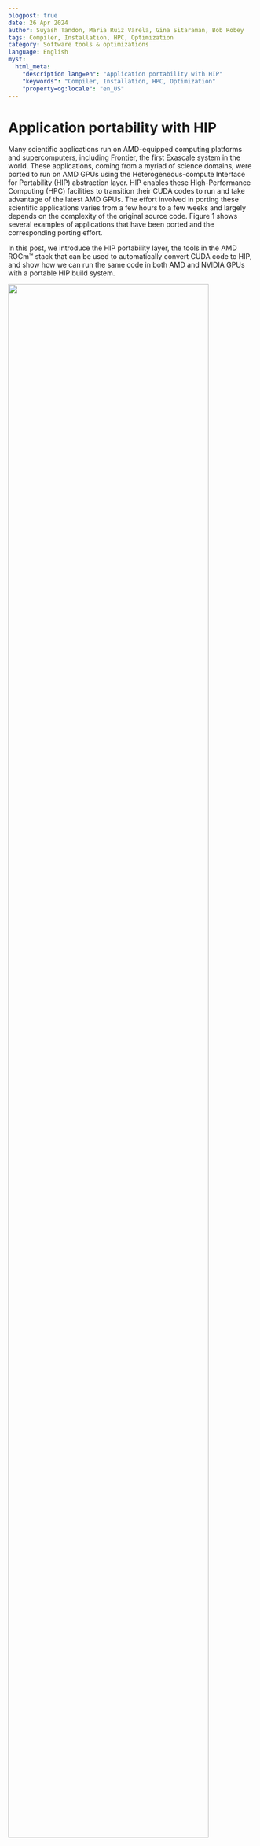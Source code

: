 ```yaml
---
blogpost: true
date: 26 Apr 2024
author: Suyash Tandon, Maria Ruiz Varela, Gina Sitaraman, Bob Robey
tags: Compiler, Installation, HPC, Optimization
category: Software tools & optimizations
language: English
myst:
  html_meta:
    "description lang=en": "Application portability with HIP"
    "keywords": "Compiler, Installation, HPC, Optimization"
    "property=og:locale": "en_US"
---
```


<!---
Copyright (c) 2024 Advanced Micro Devices, Inc. (AMD)

Permission is hereby granted, free of charge, to any person obtaining a copy
of this software and associated documentation files (the "Software"), to deal
in the Software without restriction, including without limitation the rights
to use, copy, modify, merge, publish, distribute, sublicense, and/or sell
copies of the Software, and to permit persons to whom the Software is
furnished to do so, subject to the following conditions:

The above copyright notice and this permission notice shall be included in all
copies or substantial portions of the Software.

THE SOFTWARE IS PROVIDED "AS IS", WITHOUT WARRANTY OF ANY KIND, EXPRESS OR
IMPLIED, INCLUDING BUT NOT LIMITED TO THE WARRANTIES OF MERCHANTABILITY,
FITNESS FOR A PARTICULAR PURPOSE AND NONINFRINGEMENT. IN NO EVENT SHALL THE
AUTHORS OR COPYRIGHT HOLDERS BE LIABLE FOR ANY CLAIM, DAMAGES OR OTHER
LIABILITY, WHETHER IN AN ACTION OF CONTRACT, TORT OR OTHERWISE, ARISING FROM,
OUT OF OR IN CONNECTION WITH THE SOFTWARE OR THE USE OR OTHER DEALINGS IN THE
SOFTWARE.
--->
# Application portability with HIP

Many scientific applications run on AMD-equipped computing platforms and supercomputers,
including [Frontier](https://www.olcf.ornl.gov/frontier/), the first Exascale system in
the world. These applications, coming from a myriad of science domains, were ported to
run on AMD GPUs using the Heterogeneous-compute Interface for Portability (HIP)
abstraction layer. HIP enables these High-Performance Computing (HPC) facilities to
transition their CUDA codes to run and take advantage of the latest AMD GPUs.
The effort involved in porting these scientific applications varies from a few hours
to a few weeks and largely depends on the complexity of the original source code.
Figure 1 shows several examples of applications that have been ported and the
corresponding porting effort.

In this post, we introduce the HIP portability layer, the tools in the AMD ROCm&trade;
stack that can be used to automatically convert CUDA code to HIP, and show how
we can run the same code in both AMD and NVIDIA GPUs with a portable HIP build system.

<!-- 
================
 ### Figure 1
================ -->
<img src="images/apps-ported.jpg" width="90%">

<p style="text-align:center">
Figure 1: Porting scientific applications to support AMD Instinct&trade; GPUs wih HIP
</p>

## HIP API

The Heterogeneous-compute Interface for Portability (HIP) is a C++ runtime API and kernel
language that enables developers to design platform-independent GPU programs that can run
on both AMD and NVIDIA GPUs. HIP interface and syntax are very similar to CUDA, which
facilitates its adoption by GPU programmers and enables fast translation of CUDA API calls.
Most of such calls can be converted in place by simply replacing `cuda` with `hip`, as
HIP supports a strong subset of the CUDA runtime functionality. Furthermore, as illustrated
in Figure 2, HIP code provides the ease of maintaining a single code base which can be
run on both AMD and NVIDIA platforms.

<!-- 
================
 ### Figure 2
================ -->
<img src="images/amd_porting_hip.jpg" width="50%">

<p style="text-align:center">
Figure 2: HIP to device flowchart illustrating the platform-independent abstraction layer.
</p>

Figure 3 shows the various programming paradigms and tools that could be used to accelerate
codes on the GPUs and the corresponding abstraction level across the system stack. HIP
sits closer to the hardware than other GPU programming abstraction layers, and as such,
it is capable of accelerating codes with minimal overhead. This feature results in HIP
code that runs on NVIDIA accelerators with similar performance as the original CUDA code.
Furthermore, both AMD and NVIDIA share the host-device architecture, where the CPU is the
host and the GPU is the device. The host supports C++, C, Fortran, and Python. C++ is the
most common and best-supported language, with the entry point being the `main()` function.
The host runs the HIP API and HIP function calls that map to either CUDA or HIP. Kernels
run on the device, which supports C-like syntax. Lastly, the HIP API provides many
useful functions for device and memory management, and error handling. HIP is
open-source and you can contribute to it.

<!-- 
================
 ### Figure 3
================ -->
<img src="images/abstraction-complexity.jpg" width="60%">

<p style="text-align:center">
Figure 3: GPU programming abstraction levels.
</p>

## Converting CUDA applications to HIP

Manually converting large and complex existing CUDA code projects to HIP is an
error-prone and time-consuming process. Given the syntactic similarity between HIP and
CUDA, it is possible to build automated conversion tools to translate CUDA code to
portable HIP C++. The AMD ROCm&trade; stack has translation utilities and scripts
that significantly speed up the process. These utilities can be used in isolation or combined
as part of an iterative process to port larger, more complex CUDA applications, thus reducing
manual effort and time to deployment of CUDA applications on AMD-based systems.

### What tools to use?

The final choice of the tool or strategy to translate CUDA to HIP depends on
multiple factors, including the code complexity and the developer's design choices.
To elucidate, we encourage developers to use the following questionnaire as a template
to gather more information about their project:

1. *How complex is the code structure*?
    - Uses object-oriented programming?
    - Relies on templated classes?
    - Dependencies on other libraries and packages?
    - Has device-specific code?
2. *What are the design considerations*?
    - Should we maintain separate backends for CUDA and HIP?
3. *Is the code base under active development*?
    - What is the frequency of updates?
    - Are the development efforts focused on a particular feature?

Once the requirements and objectives assessment is complete, developers can choose one
of the following strategies to translate their CUDA code to HIP.

### A unified wrapper/header

In scenarios where maintaining separate code repositories for CUDA and HIP is not
desired and the application does not have any device specific code, one can create a
header file with macro definitions that creates an alias of HIP API calls and links it
to the existing CUDA APIs. Consider the following snippet as an example:

```c++
...
#define cudaFree hipFree
#define cudaFreeArray hipFreeArray
#define cudaFreeHost hipHostFree
#define cudaMalloc hipMalloc
#define cudaMallocArray hipMallocArray
#define cudaMallocHost hipHostMalloc
#define cudaMallocManaged hipMallocManaged
#define cudaMemcpy hipMemcpy
...
```

Here is a [header file](https://github.com/rocm/rocm-blogs/tree/release/blogs/software-tools-optimization/hipify/src/gpu_macros.h)
that you can use as a starting point for your porting project.

Alternatively, one can also use macro definitions to build a unified wrapper as
illustrated in the code snippet below. Depending on the architecture the code is
compiled for, the wrappers framework calls the corresponding CUDA or HIP APIs under
the hood.

```c++
...
#ifdef _CUDA_ENABLED
	using deviceStream_t = cudaStream_t;
#elif _HIP_ENABLED
	using deviceStream_t = hipStream_t;
#endif
...
```

|Pros                | Cons                                              |
|:----------------:  | :------------------------------------------------:|
| Easy to maintain   | Can take several iterations to link all CUDA APIs |
| Highly portable    | Existing optimizations in CUDA may not apply to HIP|
| Add new features easily | Requires manual intervention where CUDA APIs do not have any HIP equivalents |

#### General tips

- Starting the port on an NVIDIA GPU is often the easiest approach since you can
incrementally port pieces of the code to HIP while leaving the rest in CUDA. Recall
that on NVIDIA GPUs, HIP is just a thin layer over CUDA, so the two code types can
interoperate on *nvcc* platforms. Also, the HIP port can be compared with the original
CUDA code for function and performance.
- Once the CUDA code is ported to HIP and is running on NVIDIA GPUs, compile the HIP
code using the HIP compiler on an AMD GPU.

### Hipify tools

AMD's ROCm&trade; software stack includes utilities that can help translate CUDA APIs
into HIP APIs. The following two utilities can be found:

- [*hipify-clang*](#hipify-clang): a preprocessor that operates within the
HIP/​Clang compiler tool chain, converting the code as a preliminary step within
the compilation process
- [*hipify-perl*](#hipify-perl): a perl-based script that relies on regular expressions
for translation

The *hipify* tools can scan code to identify any unsupported CUDA functions. A list of
supported CUDA APIs can be found in [ROCm's HIPIFY Documentation website](https://rocm.docs.amd.com/projects/HIPIFY/en/latest/supported_apis.html).

#### Hipify-clang

[hipify-clang](https://github.com/ROCm-Developer-Tools/HIPIFY/tree/master#clang) is a
preprocessor that uses the Clang compiler to parse the CUDA code and perform semantic
translation. It translates CUDA source into an abstract syntax tree, which is traversed
by transformation matchers. After applying all the matchers, the output HIP source is
produced.

|Pros                | Cons                                              |
|:-----------------: | :------------------------------------------------:|
| Clang-based translator, thus even complicated contructs are parsed successfully | Input CUDA code should be correct, incorrect code will not be translated to HIP |
| Supports [Clang options](https://llvm.org/docs/CompileCudaWithLLVM.html#compiling-cuda-code) like `-I`, `-D`, `--cuda-path`, etc.   | CUDA should be installed and provided in case of multiple installations by `--cuda-path` option |
| Seamless support of new CUDA versions as it is Clang's responsibility | All the includes and defines should be provided to transform code successfully |

General usage of *hipify-clang* is given as:

```bash
hipify-clang [options] <source0> [... <sourceN>]
```

where, the available options can be identified by using the command:

```bash
hipify-clang --help
```

Consider a simple [vectorAdd](https://github.com/olcf-tutorials/simple_HIP_examples/blob/master/vector_addition/vector_addition.cu) example,
where the original CUDA code takes two vectors A and B and performs elementwise
addition and stores the values in a new vector C:

```c++
C[i] = A[i] + B[i],                where i=0,1,.....,N-1
```

To convert the CUDA code to HIP, one can use *hipify-clang* as follows:

```bash
hipify-clang --cuda-path=/your-path/to/cuda -I /your-path/to/cuda/include -o /your-path/to/desired-output-dir/vectorAdd_hip.cpp vectorAdd.cu
```

The translated HIP code `vectorAdd_hip.cpp` looks like:

```c++
#include <hip/hip_runtime.h>    
#include <stdio.h>

// Macro for checking errors in CUDA API calls
#define cudaErrorCheck(call)                                                             \
do{                                                                                       \
    hipError_t cuErr = call;                                                             \
    if(hipSuccess != cuErr){                                                             \
      printf("CUDA Error - %s:%d: '%s'\n", __FILE__, __LINE__, hipGetErrorString(cuErr));\
      exit(0);                                                                            \
    }                                                                                     \
}while(0)

// Size of array
#define N 1048576

// Kernel
__global__ void add_vectors_cuda(double *a, double *b, double *c)
{
    int id = blockDim.x * blockIdx.x + threadIdx.x;
    if(id < N) c[id] = a[id] + b[id];
}

// Main program
int main()
{
    // Number of bytes to allocate for N doubles
    size_t bytes = N*sizeof(double);

    // Allocate memory for arrays A, B, and C on host
    double *A = (double*)malloc(bytes);
    double *B = (double*)malloc(bytes);
    double *C = (double*)malloc(bytes);

    // Allocate memory for arrays d_A, d_B, and d_C on device
    double *d_A, *d_B, *d_C;
    cudaErrorCheck( hipMalloc(&d_A, bytes) );
    cudaErrorCheck( hipMalloc(&d_B, bytes) );
    cudaErrorCheck( hipMalloc(&d_C, bytes) );
    ...
```

A quick inspection of the translated code shows:

1. The HIP runtime header has been introduced automatically at the top.
2. CUDA types and APIs such as `cudaError_t`, `cudaMalloc`, etc. have been replaced
with HIP counterparts.
3. User definitions, function names, and variables remain the same.
4. From ROCm 5.3, the default HIP kernel launch syntax is the same as that in CUDA.
The previous `hipLaunchKernelGGL` syntax continues to be supported and can be used by
specifiying the `--hip-kernel-execution-syntax` option to *hipify-clang*.

#### Hipify-perl

[hipify-perl](https://github.com/ROCm-Developer-Tools/HIPIFY/tree/master#perl) script
modifies the CUDA source code directly using a series of simple string replacements.

|Pros                | Cons                                              |
|:-----------------: | :------------------------------------------------:|
| Ease of use | Current disability of transforming the following constructs: macros expansion, namespaces, some templates, host/device function calls, complex argument list parsing |
| It doesn't check the input source CUDA code for correctness | Can take several iterations along with manual intervention |
| It doesn't have dependencies on 3rd party tools, including CUDA | No compiler support to check if includes and defines exists |

General usage of *hipify-perl* is given as:

```bash
hipify-perl [OPTIONS] INPUT_FILE
```

where, the available options can be identified by using the command:

```bash
hipify-perl --help
```

Using the same  [vectorAdd](https://github.com/olcf-tutorials/simple_HIP_examples/blob/master/vector_addition/vector_addition.cu) example,
we can use *hipify-perl* to convert the CUDA code to HIP as follows:

```bash
$ hipify-perl -o=your-path/to/desired-output-dir/vectorAdd_hip.cpp vectorAdd.cu 
  warning: vectorAdd.cu:#4 : #define cudaErrorCheck(call)                                                              \
  warning: vectorAdd.cu:#36 :     cudaErrorCheck( hipMalloc(&d_A, bytes) );
  warning: vectorAdd.cu:#37 :     cudaErrorCheck( hipMalloc(&d_B, bytes) );
  warning: vectorAdd.cu:#38 :     cudaErrorCheck( hipMalloc(&d_C, bytes) );
  warning: vectorAdd.cu:#49 :     cudaErrorCheck( hipMemcpy(d_A, A, bytes, hipMemcpyHostToDevice) );
  warning: vectorAdd.cu:#50 :     cudaErrorCheck( hipMemcpy(d_B, B, bytes, hipMemcpyHostToDevice) );
  warning: vectorAdd.cu:#71 :     cudaErrorCheck( hipMemcpy(C, d_C, bytes, hipMemcpyDeviceToHost) );
  warning: vectorAdd.cu:#90 :     cudaErrorCheck( hipFree(d_A) );
  warning: vectorAdd.cu:#91 :     cudaErrorCheck( hipFree(d_B) );
  warning: vectorAdd.cu:#92 :     cudaErrorCheck( hipFree(d_C) );
```

In contrast to [hipify-clang](#hipify-clang), running the *hipify-perl* script
generates a lot of warnings. Since *hipify-perl* uses string matching and replacements
to translate the supported CUDA APIs to corresponding HIP APIs, it is unable to find a
replacement for the user-defined `cudaErrorCheck()` function and prints out warnings
for each line where it finds this function call. A quick inspection of the translated
code stored in the specified output directory shows:

1. The translated code generated by *hipify-perl* is the same as that translated by
*hipify-clang*.
2. User-defined functions, macros, and variables are not changed.
3. From ROCm v5.3, the default HIP kernel launch syntax is the same as that in CUDA.
The previous `hipLaunchKernelGGL` syntax continues to be supported and can be used by
specifiying the `--hip-kernel-execution-syntax` option to *hipify-perl*.

#### General tips for using Hipify tools

- *hipify-perl* is easier to use and does not rely on third-party libraries like CUDA.
- Translating code with *hipify-perl* may need several iterations. After the first
pass, build the code using `hipcc`. Correct any compiler errors or warnings and compile
again. Continue this cycle until a working HIP code is achieved.
- Other pre-packaged utilities can also be used to help gather information about the
CUDA to HIP code translation. For example, you could use:
  - The [hipexamine-perl.sh](https://github.com/ROCm-Developer-Tools/HIPIFY/blob/master/bin/hipexamine-perl.sh) tool
to scan a source directory to determine which files contain CUDA code and how much of
that code can be automatically hipified.
  - The [hipconvertinplace-perl.sh](https://github.com/ROCm-Developer-Tools/HIPIFY/blob/master/bin/hipconvertinplace-perl.sh)
script to perform in-place conversion for all code files in the specified directory.
- The "in-place" conversion may not always be the right choice, especially if you wish
to have both CUDA and HIP code side-by-side.
- The similarity seen in *hipify-perl* and *hipify-clang* translated codes may hold
true for simple examples such as the one considered here. However, *hipify-perl* has
known limitations and its use should call for caution.

## Portable HIP build system

One of the most powerful features of HIP is that, if the original code is using
[HIP supported CUDA API](https://rocm.docs.amd.com/projects/HIPIFY/en/latest/supported_apis.html),
then the HIP translated code can run on both AMD and NVIDIA GPUs. Currently,
many applications that target both platforms have dual repositories and a build
system for HIP and CUDA, respectively. With ROCm&trade; we can have a portable HIP
build system to avoid maintaining two separate code bases for the same project.

In a portable HIP build system, it is possible to select either an `amd` or an `nvidia`
platform to run on. By setting the `HIP_PLATFORM` environment variable, we can
[choose the path hipcc targets](https://rocm.docs.amd.com/projects/HIP/en/latest/user_guide/faq.html#hip-detected-my-platform-hip-clang-vs-nvcc-incorrectly-what-should-i-do).
If `HIP_PLATFORM=amd`, then `hipcc` will call the clang compiler and the
[ROCclr](https://rocm.docs.amd.com/projects/HIP/en/latest/user_guide/faq.html#what-is-rocclr)
runtime to compile code for AMD GPUs. If `HIP_PLATFORM=nvidia`, then `hipcc` will call `nvcc`,
the [CUDA compiler driver](https://docs.nvidia.com/cuda/cuda-compiler-driver-nvcc/index.html),
to compile
code for NVIDIA GPUs. The platform selection also determines which headers are included
and which libraries are used for linking.

This section shows how to achieve portability with two widely known build systems, Make and CMake.

### Portable Make build system

In the Makefile example below, we can choose to build for either AMD or NVIDIA GPUs by
simply setting `HIP_PLATFORM` to the desired default device, `amd` or `nvidia`. Setting
the `-x` flag to either `cu` or `hip` will instruct the build system to compile to the
desired device regardless of the file extension. However, it should be noted that in
the end, both compilers map to LLVM.

```bash
EXECUTABLE = vectoradd

all: $(EXECUTABLE) test
.PHONY: test

SOURCE = vectorAdd_hip.cpp
CXXFLAGS = -g -O2 -fPIC
HIPCC_FLAGS = -O2 -g
HIP_PLATFORM ?= amd
HIP_PATH ?= $(shell hipconfig --path)

ifeq ($(HIP_PLATFORM), nvidia)
	HIPCC_FLAGS += -x cu -I${HIP_PATH}/include/
	LDFLAGS = -lcudadevrt -lcudart_static -lrt
endif

ifeq ($(HIP_PLATFORM), amd)
   HIPCC_FLAGS += -x hip
   LDFLAGS = -L${ROCM_PATH}/hip/lib -lamdhip64
endif

$(EXECUTABLE):
	hipcc $(HIPCC_FLAGS) $(LDFLAGS) -o $(EXECUTABLE) $(SOURCE)
test:
	./$(EXECUTABLE)
clean:
	rm -f $(EXECUTABLE)
```

For code that will run on an AMD platform, we need to have ROCm&trade; installed, and
set the `CXX` variable to the recommended clang++, e.g.
`export CXX=${ROCM_PATH}/llvm/bin/clang++`, then build with `make` and run the same
[vectorAdd](https://github.com/olcf-tutorials/simple_HIP_examples/blob/master/vector_addition/vector_addition.cu)
application as in the previous section.

```bash
make
./vectoradd
```

For code that will run on an NVIDIA platform, we need to install both CUDA and
ROCm&trade;, which provides the HIP portability layer, and set `HIP_PLATFORM=nvidia`
to override the default and instead compile for NVIDIA GPUs.

```bash
HIP_PLATFORM=nvidia
make
./vectoradd
```

### Portable CMake build system

Similarly to the previous Make example, the idea is to have a build system that allows
users to switch between the two GPU runtimes, HIP and CUDA. The code below shows how to
implement the switching in `CMakeLists.txt`

```bash
...
if (NOT CMAKE_GPU_RUNTIME)
   set(GPU_RUNTIME "HIP" CACHE STRING "Switches between HIP and CUDA")
else (NOT CMAKE_GPU_RUNTIME)
   set(GPU_RUNTIME "${CMAKE_GPU_RUNTIME}" CACHE STRING "Switches between HIP and CUDA")
endif (NOT CMAKE_GPU_RUNTIME)
```

Next, to build the HIP code on both AMD and NVIDIA systems, it is necessary to enable HIP
language support in CMake and setup `hipcc` as the compiler along with corresponding compile
device flags:

```bash
enable_language(HIP)

if (${GPU_RUNTIME} MATCHES "HIP")
   set (VECTORADD_CXX_FLAGS "-fPIC")
elseif (${GPU_RUNTIME} MATCHES "CUDA")
   set (VECTORADD_CXX_FLAGS "-I $ENV{ROCM_PATH}/include")
else ()
   message (FATAL_ERROR "GPU runtime not supported!")
endif ()

set(CMAKE_CXX_COMPILER hipcc)

set (CMAKE_CXX_FLAGS "${CMAKE_CXX_FLAGS} ${VECTORADD_CXX_FLAGS}")
set (CMAKE_CXX_FLAGS_RELEASE "${CMAKE_CXX_FLAGS_RELEASE} ${VECTORADD_CXX_FLAGS}")
set (CMAKE_CXX_FLAGS_DEBUG "${CMAKE_CXX_FLAGS_DEBUG} ${VECTORADD_CXX_FLAGS} -ggdb")
```

Finally, an executable is created and the target must be linked with the corresponding runtime
on AMD and NVIDIA systems:

```bash
set (SOURCE vectorAdd_hip.cpp)

add_executable(vectoradd ${SOURCE})
if (${GPU_RUNTIME} MATCHES "HIP")
   target_link_libraries (vectoradd "-L$ENV{ROCM_PATH}/lib" amdhip64)
elseif (${GPU_RUNTIME} MATCHES "CUDA")
   target_link_libraries (vectoradd cudadevrt cudart_static rt)   
endif ()
```

Provided that ROCm&trade; and CMake are installed, the code can be configured to run on AMD GPUs
with `cmake` and the executable can be built and launched by running the following commands:

```bash
mkdir build && cd build
cmake ..
make
./vectoradd
```

For code intended to run on NVIDIA GPUs, both CUDA and ROCm&trade; stacks must be installed in
addition to CMake. Similar to the Make example, `HIP_PLATFORM` must be setup and the code
must be configured with the `CUDA` GPU runtime instead:

```bash
mkdir build && cd build
export HIP_PLATFORM=nvidia
cmake -DCMAKE_GPU_RUNTIME=CUDA ..
make
./vectoradd
```

If `HIP_PLATFORM` is not properly setup on NVIDIA systems, CMake and Make will still configure and
build the code, however, run-time errors may be observed, such as this:

```bash
./vectoradd
CUDA Error - vectorAdd_hip.cpp:38: 'invalid device ordinal'
```

On both AMD and NVIDIA GPUs, CMake will detect and build GPU targets for the underlying architecture
automatically, however, in cases where the target must be built for a different architecture, users
can explicitly specify `CMAKE_HIP_ARCHITECTURES` or `CMAKE_CUDA_ARCHITECTURES`. For more details,
refer to CMake [documentation](https://cmake.org/cmake/help/latest/index.html).

## Additional porting considerations

During the porting process, it is important to check for inline PTX assembly code,
CUDA instrinsics, hardcoded dependencies, unsupported functions, any code that limits
the size of the register file on NVIDIA hardware, and any other constructs that the
*hipify* tools cannot convert. Since the hipify tools do not run the application, it
is necessary to manually change any hardcoded constructs, an example being the warp
size set to `32`. For this reason, it is recommended to avoid hardcoding the warp size,
and instead rely on the `WarpSize` device definition, `#define WARPSIZE size`, or
`props.warpSize` to get the right value from the runtime. THe *hipify* tools do not
convert build scripts either. Setting the appropriate flags and paths to build the
newly converted HIP code has to be done manually.

Additional code examples that convert CUDA code to HIP and accompanying portable build
systems are found in the [HIP training series repository](https://github.com/olcf/hip-training-series/tree/master).

## Conclusion

We have shown a variety of ROCm&trade; tools that developers can leverage to convert
their codes from CUDA to HIP. These tools speed up and ease the conversion process
significantly. We have also illustrated one of the most powerful features of HIP, which
is its ability to run on both AMD and NVIDIA GPUs, by showing examples of portable
build systems with both Make and CMake.

Unlike many other GPU-programmming paradigms, the HIP API is a thin layer that sits
close to the hardware, enabling HIP code to run with the similar performance as its
counterpart on NVIDIA GPUs.

## Next time

Stay tuned as we release further posts in this series that will cover more advanced
topics. If you have any questions or comments, you can reach out to us on
[GitHub Discussions](https://github.com/rocm/rocm-blogs/discussions).
